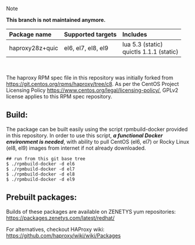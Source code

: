 > [!NOTE]
> **This branch is not maintained anymore.**

| Package&nbsp;name | Supported&nbsp;targets | Includes |
| :--- | :--- | :--- |
| haproxy28z+quic | <nobr>el6, el7, el8, el9</nobr> | <nobr>lua 5.3 (static)</nobr><br/><nobr>quictls 1.1.1 (static)</nobr> |
<br/>

The haproxy RPM spec file in this repository was initially forked from
https://git.centos.org/rpms/haproxy/tree/c8. As per the CentOS Project
Licensing Policy https://www.centos.org/legal/licensing-policy/, GPLv2
license applies to this RPM spec repository.

## Build:

The package can be built easily using the script rpmbuild-docker provided in this repository. In order to use this script, _**a functional Docker environment is needed**_, with ability to pull CentOS (el6, el7) or Rocky Linux (el8, el9) images from internet if not already downloaded.

```
## run from this git base tree
$ ./rpmbuild-docker -d el6
$ ./rpmbuild-docker -d el7
$ ./rpmbuild-docker -d el8
$ ./rpmbuild-docker -d el9
```

## Prebuilt packages:

Builds of these packages are available on ZENETYS yum repositories:<br/>
https://packages.zenetys.com/latest/redhat/

For alternatives, checkout HAProxy wiki:<br/>
https://github.com/haproxy/wiki/wiki/Packages

